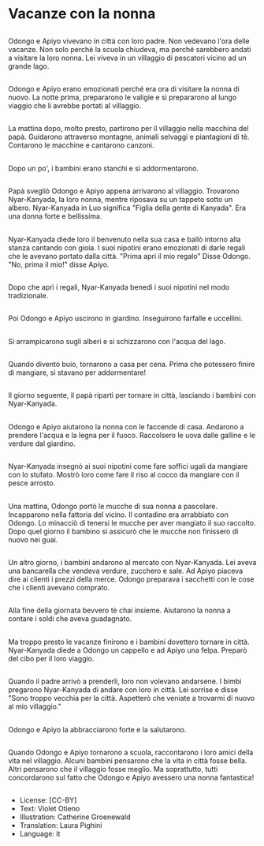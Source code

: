 # Vacanze con la nonna

##
Odongo e Apiyo vivevano in città con loro padre. Non vedevano l'ora delle vacanze. Non solo perché la scuola chiudeva, ma perché sarebbero andati a visitare la loro nonna. Lei viveva in un villaggio di pescatori vicino ad un grande lago.

##
Odongo e Apiyo erano emozionati perché era ora di visitare la nonna di nuovo. La notte prima, prepararono le valigie e si prepararono al lungo viaggio che li avrebbe portati al villaggio.

##
La mattina dopo, molto presto, partirono per il villaggio nella macchina del papà. Guidarono attraverso montagne, animali selvaggi e piantagioni di tè. Contarono le macchine e cantarono canzoni.

##
Dopo un po', i bambini erano stanchi e si addormentarono.

##
Papà svegliò Odongo e Apiyo appena arrivarono al villaggio. Trovarono Nyar-Kanyada, la loro nonna, mentre riposava su un tappeto sotto un albero. Nyar-Kanyada in Luo significa "Figlia della gente di Kanyada". Era una donna forte e bellissima.

##
Nyar-Kanyada diede loro il benvenuto nella sua casa e ballò intorno alla stanza cantando con gioia. I suoi nipotini erano emozionati di darle regali che le avevano portato dalla città. "Prima apri il mio regalo" Disse Odongo. "No, prima il mio!" disse Apiyo.

##
Dopo che aprì i regali, Nyar-Kanyada benedì i suoi nipotini nel modo tradizionale.

##
Poi Odongo e Apiyo uscirono in giardino. Inseguirono farfalle e uccellini.

##
Si arrampicarono sugli alberi e si schizzarono con l'acqua del lago.

##
Quando diventò buio, tornarono a casa per cena. Prima che potessero finire di mangiare, si stavano per addormentare!

##
Il giorno seguente, il papà ripartì per tornare in città, lasciando i bambini con Nyar-Kanyada.

##
Odongo e Apiyo aiutarono la nonna con le faccende di casa. Andarono a prendere l'acqua e la legna per il fuoco. Raccolsero le uova dalle galline e le verdure dal giardino.

##
Nyar-Kanyada insegnò ai suoi nipotini come fare soffici ugali da mangiare con lo stufato. Mostrò loro come fare il riso al cocco da mangiare con il pesce arrosto.

##
Una mattina, Odongo portò le mucche di sua nonna a pascolare. Incapparono nella fattoria del vicino. Il contadino era arrabbiato con Odongo. Lo minacciò di tenersi le mucche per aver mangiato il suo raccolto. Dopo quel giorno il bambino si assicurò che le mucche non finissero di nuovo nei guai.

##
Un altro giorno, i bambini andarono al mercato con Nyar-Kanyada. Lei aveva una bancarella che vendeva verdure, zucchero e sale. Ad Apiyo piaceva dire ai clienti i prezzi della merce. Odongo preparava i sacchetti con le cose che i clienti avevano comprato.

##
Alla fine della giornata bevvero tè chai insieme. Aiutarono la nonna a contare i soldi che aveva guadagnato.

##
Ma troppo presto le vacanze finirono e i bambini dovettero tornare in città. Nyar-Kanyada diede a Odongo un cappello e ad Apiyo una felpa. Preparò del cibo per il loro viaggio.

##
Quando il padre arrivò a prenderli, loro non volevano andarsene. I bimbi pregarono Nyar-Kanyada di andare con loro in città. Lei sorrise e disse "Sono troppo vecchia per la città. Aspetterò che veniate a trovarmi di nuovo al mio villaggio."

##
Odongo e Apiyo la abbracciarono forte e la salutarono.

##
Quando Odongo e Apiyo tornarono a scuola, raccontarono i loro amici della vita nel villaggio. Alcuni bambini pensarono che la vita in città fosse bella. Altri pensarono che il villaggio fosse meglio. Ma soprattutto, tutti concordarono sul fatto che Odongo e Apiyo avessero una nonna fantastica!

##
* License: [CC-BY]
* Text: Violet Otieno
* Illustration: Catherine Groenewald
* Translation: Laura Pighini
* Language: it
